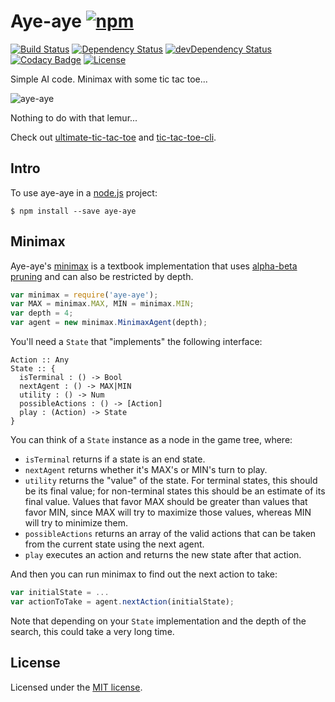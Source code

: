 # Aye-aye [![npm](https://img.shields.io/npm/v/aye-aye.svg)](https://www.npmjs.com/package/aye-aye)

[![Build Status](https://travis-ci.org/jordao76/aye-aye.svg)](https://travis-ci.org/jordao76/aye-aye)
[![Dependency Status](https://david-dm.org/jordao76/aye-aye.svg)](https://david-dm.org/jordao76/aye-aye)
[![devDependency Status](https://david-dm.org/jordao76/aye-aye/dev-status.svg)](https://david-dm.org/jordao76/aye-aye#info=devDependencies)
[![Codacy Badge](https://api.codacy.com/project/badge/grade/a970fdf8aed14f5fb1c84f5525b886ca)](https://www.codacy.com/app/rodrigo-jordao/aye-aye)
[![License](http://img.shields.io/:license-mit-blue.svg)](https://github.com/jordao76/aye-aye/blob/master/LICENSE.txt)

Simple AI code. Minimax with some tic tac toe...

![aye-aye](http://upload.wikimedia.org/wikipedia/commons/6/6e/Aye-aye.png)

Nothing to do with that lemur...

Check out [ultimate-tic-tac-toe](https://github.com/jordao76/ultimate-tic-tac-toe) and [tic-tac-toe-cli](https://github.com/jordao76/tic-tac-toe-cli).

## Intro

To use aye-aye in a [node.js](https://nodejs.org/en/) project:

```
$ npm install --save aye-aye
```

## Minimax

Aye-aye's [minimax](https://en.wikipedia.org/wiki/Minimax) is a textbook implementation that uses [alpha-beta pruning](https://en.wikipedia.org/wiki/Alpha%E2%80%93beta_pruning) and can also be restricted by depth.

```javascript
var minimax = require('aye-aye');
var MAX = minimax.MAX, MIN = minimax.MIN;
var depth = 4;
var agent = new minimax.MinimaxAgent(depth);
```

You'll need a `State` that "implements" the following interface:

```
Action :: Any
State :: {
  isTerminal : () -> Bool
  nextAgent : () -> MAX|MIN
  utility : () -> Num
  possibleActions : () -> [Action]
  play : (Action) -> State
}
```

You can think of a `State` instance as a node in the game tree, where:

- `isTerminal` returns if a state is an end state.
- `nextAgent` returns whether it's MAX's or MIN's turn to play.
- `utility` returns the "value" of the state. For terminal states, this should be its final value; for non-terminal states this should be an estimate of its final value. Values that favor MAX should be greater than values that favor MIN, since MAX will try to maximize those values, whereas MIN will try to minimize them.
- `possibleActions` returns an array of the valid actions that can be taken from the current state using the next agent.
- `play` executes an action and returns the new state after that action.

And then you can run minimax to find out the next action to take:

```javascript
var initialState = ...
var actionToTake = agent.nextAction(initialState);
```

Note that depending on your `State` implementation and the depth of the search, this could take a very long time.

## License

Licensed under the [MIT license](https://github.com/jordao76/aye-aye/blob/master/LICENSE.txt).
